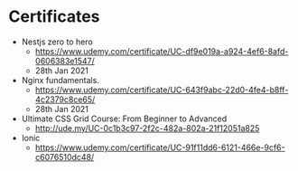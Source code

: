 # Certificates

* Nestjs zero to hero
    * https://www.udemy.com/certificate/UC-df9e019a-a924-4ef6-8afd-0606383e1547/
    * 28th Jan 2021
* Nginx fundamentals.   
    * https://www.udemy.com/certificate/UC-643f9abc-22d0-4fe4-b8ff-4c2379c8ce65/
    * 28th Jan 2021
* Ultimate CSS Grid Course: From Beginner to Advanced
  * http://ude.my/UC-0c1b3c97-2f2c-482a-802a-21f12051a825
* Ionic
  * https://www.udemy.com/certificate/UC-91f11dd6-6121-466e-9cf6-c6076510dc48/
  
